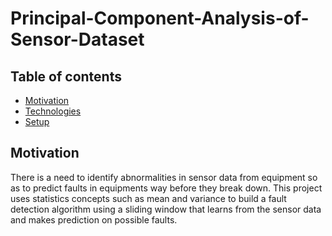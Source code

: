 # Principal-Component-Analysis-of-Sensor-Dataset

## Table of contents
* [Motivation](#Motivation)
* [Technologies](#technologies)
* [Setup](#setup)

## Motivation

There is a need to identify abnormalities in sensor data from equipment so as to predict faults in equipments way before they break down.
This project uses statistics concepts such as mean and variance to build  a fault detection algorithm using a sliding window that learns from the sensor data and makes prediction on possible faults.
